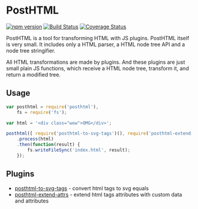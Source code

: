 # PostHTML
[![npm version](https://badge.fury.io/js/posthtml.svg)](http://badge.fury.io/js/posthtml)
[![Build Status](https://travis-ci.org/posthtml/posthtml.svg)](https://travis-ci.org/posthtml/posthtml)
[![Coverage Status](https://coveralls.io/repos/posthtml/posthtml/badge.svg)](https://coveralls.io/r/posthtml/posthtml)

PostHTML is a tool for transforming HTML with JS plugins. PostHTML itself is very small. It includes only a HTML parser, a HTML node tree API and a node tree stringifier.

All HTML transformations are made by plugins. And these plugins are just small plain JS functions, which receive a HTML node tree, transform it, and return a modified tree.

## Usage

``` javascript
var posthtml = require('posthtml'),
    fs = require('fs');

var html = '<div class="wow">OMG</div>';

posthtml([ require('posthtml-to-svg-tags')(), require('posthtml-extend-attrs')() ])
    .process(html)
    .then(function(result) {
        fs.writeFileSync('index.html', result);
    });
```

## Plugins

- [posthtml-to-svg-tags](https://github.com/theprotein/posthtml-to-svg-tags) - convert html tags to svg equals
- [posthtml-extend-attrs](https://github.com/theprotein/posthtml-extend-attrs) - extend html tags attributes with custom data and attributes
